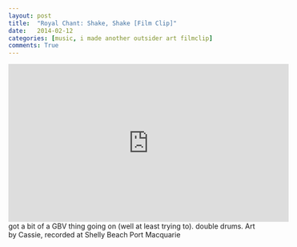 ```yaml
---
layout: post
title:  "Royal Chant: Shake, Shake [Film Clip]"
date:   2014-02-12
categories: [music, i made another outsider art filmclip]
comments: True
---
```

<iframe width="560" height="315" src="https://www.youtube.com/embed/gIP8jcGemAY" frameborder="0" allow="accelerometer; autoplay; encrypted-media; gyroscope; picture-in-picture" allowfullscreen></iframe>
got a bit of a GBV thing going on (well at least trying to). double drums. Art by Cassie, recorded at Shelly Beach Port Macquarie
